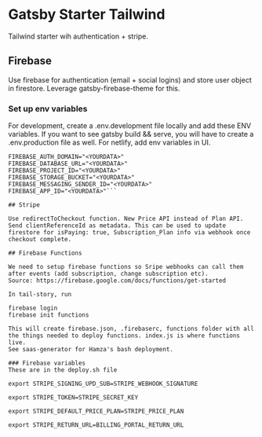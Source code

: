 # Gatsby Starter Tailwind

Tailwind starter wih authentication + stripe.

## Firebase

Use firebase for authentication (email + social logins) and store user object in firestore. 
Leverage gatsby-firebase-theme for this.

### Set up env variables

For development, create a .env.development file locally and add these ENV variables. If you want to see gatsby build && serve, you will have to create a .env.production file as well. For netlify, add env variables in UI.

```FIREBASE_API_KEY="<YOURDATA>"
FIREBASE_AUTH_DOMAIN="<YOURDATA>"
FIREBASE_DATABASE_URL="<YOURDATA>"
FIREBASE_PROJECT_ID="<YOURDATA>"
FIREBASE_STORAGE_BUCKET="<YOURDATA>"
FIREBASE_MESSAGING_SENDER_ID="<YOURDATA>"
FIREBASE_APP_ID="<YOURDATA>"```

## Stripe

Use redirectToCheckout function. New Price API instead of Plan API.
Send clientReferenceId as metadata. This can be used to update firestore for isPaying: true, Subscription_Plan info via webhook once checkout complete.

## Firebase Functions

We need to setup firebase functions so Sripe webhooks can call them after events (add subscription, change subscription etc).
Source: https://firebase.google.com/docs/functions/get-started

In tail-story, run

firebase login
firebase init functions

This will create firebase.json, .firebaserc, functions folder with all the things needed to deploy functions. index.js is where functions live.
See saas-generator for Hamza's bash deployment.

### Firebase variables
These are in the deploy.sh file

export STRIPE_SIGNING_UPD_SUB=STRIPE_WEBHOOK_SIGNATURE

export STRIPE_TOKEN=STRIPE_SECRET_KEY

export STRIPE_DEFAULT_PRICE_PLAN=STRIPE_PRICE_PLAN

export STRIPE_RETURN_URL=BILLING_PORTAL_RETURN_URL


